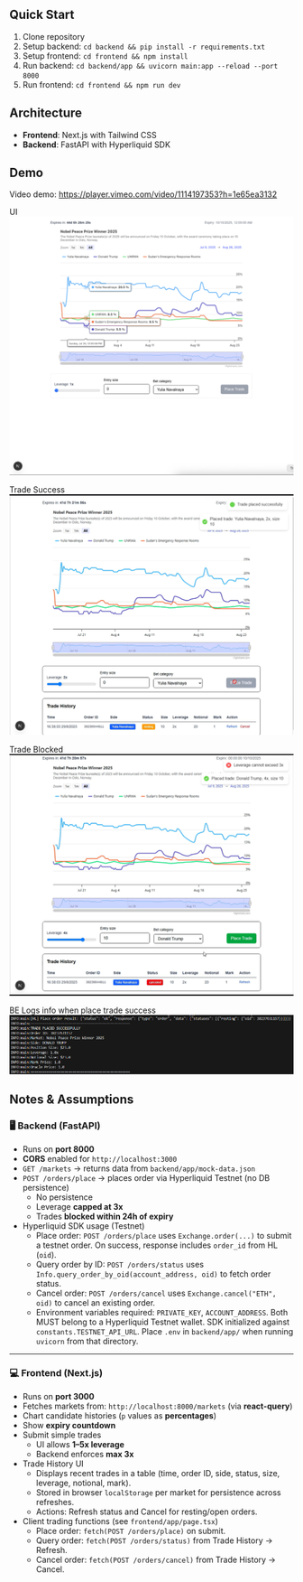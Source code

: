 ## Quick Start
1. Clone repository
2. Setup backend: `cd backend && pip install -r requirements.txt`
3. Setup frontend: `cd frontend && npm install`
4. Run backend: `cd backend/app && uvicorn main:app --reload --port 8000`
5. Run frontend: `cd frontend && npm run dev`

## Architecture
- **Frontend**: Next.js with Tailwind CSS
- **Backend**: FastAPI with Hyperliquid SDK

## Demo
Video demo: https://player.vimeo.com/video/1114197353?h=1e65ea3132

UI
![UI](/demo/ui.png)

Trade Success
![Trade Success](/demo/trade-success.png)

Trade Blocked
![Trade Blocked](/demo/trade-block.png)

BE Logs info when place trade success
![BE Logs info when place trade success](/demo/log-success.png)

## Notes & Assumptions
### 🖥 Backend (FastAPI)
- Runs on **port 8000**  
- **CORS** enabled for `http://localhost:3000` 
- `GET /markets` → returns data from `backend/app/mock-data.json`  
- `POST /orders/place` → places order via Hyperliquid Testnet (no DB persistence)  
  - No persistence  
  - Leverage **capped at 3x**  
  - Trades **blocked within 24h of expiry**  
- Hyperliquid SDK usage (Testnet)
  - Place order: `POST /orders/place` uses `Exchange.order(...)` to submit a testnet order. On success, response includes `order_id` from HL (`oid`).
  - Query order by ID: `POST /orders/status` uses `Info.query_order_by_oid(account_address, oid)` to fetch order status.
  - Cancel order: `POST /orders/cancel` uses `Exchange.cancel("ETH", oid)` to cancel an existing order.
  - Environment variables required: `PRIVATE_KEY`, `ACCOUNT_ADDRESS`. Both MUST belong to a Hyperliquid Testnet wallet. SDK initialized against `constants.TESTNET_API_URL`. Place `.env` in `backend/app/` when running `uvicorn` from that directory.

---

### 💻 Frontend (Next.js)
- Runs on **port 3000**  
- Fetches markets from: `http://localhost:8000/markets` (via **react-query**)  
- Chart candidate histories (`p` values as **percentages**)  
- Show **expiry countdown**  
- Submit simple trades  
  - UI allows **1–5x leverage**  
  - Backend enforces **max 3x**  
- Trade History UI
  - Displays recent trades in a table (time, order ID, side, status, size, leverage, notional, mark).
  - Stored in browser `localStorage` per market for persistence across refreshes.
  - Actions: Refresh status and Cancel for resting/open orders.
- Client trading functions (see `frontend/app/page.tsx`)
  - Place order: `fetch(POST /orders/place)` on submit.
  - Query order: `fetch(POST /orders/status)` from Trade History → Refresh.
  - Cancel order: `fetch(POST /orders/cancel)` from Trade History → Cancel.

